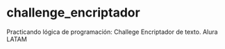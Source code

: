 # challenge_encriptador
Practicando lógica de programación: Challege Encriptador de texto.  Alura LATAM
